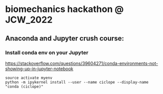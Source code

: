# biomechanics hackathon @ JCW_2022

## Anaconda and Jupyter crush course:

### Install conda env on your Jupyter
https://stackoverflow.com/questions/39604271/conda-environments-not-showing-up-in-jupyter-notebook
```commandline
source activate myenv
python -m ipykernel install --user --name ciclope --display-name "conda (ciclope)"
```
